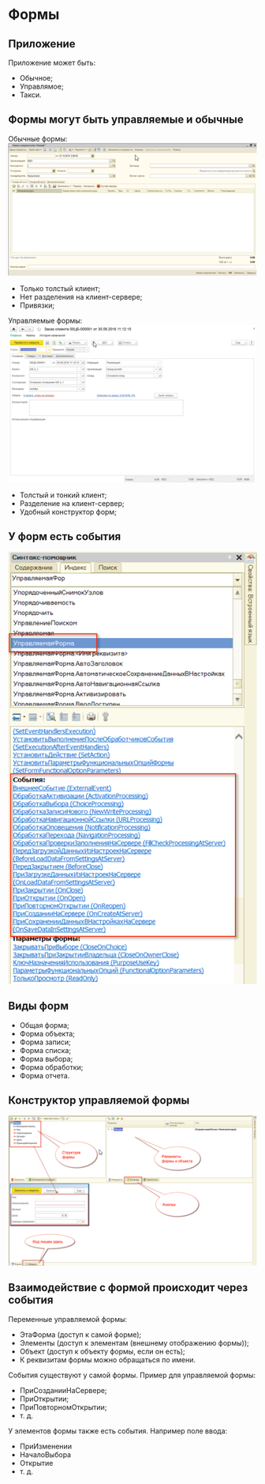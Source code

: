 # Формы #

## Приложение ##

Приложение может быть:

- Обычное;
- Управлямое;
- Такси.

## Формы могут быть управляемые и обычные ##

Обычные формы:
![alt text](pic/zakaz2.png)

- Только толстый клиент;
- Нет разделения на клиент-сервере;
- Привязки;

Управляемые формы:
![alt text](pic/zakaz1.png)

- Толстый и тонкий клиент;
- Разделение на клиент-сервер;
- Удобный конструктор форм;

## У форм есть события ##

![alt text](pic/sob.png)

## Виды форм ##

- Общая форма;
- Форма объекта;
- Форма записи;
- Форма списка;
- Форма выбора;
- Форма обработки;
- Форма отчета.

## Конструктор управляемой формы ##

![alt text](pic/form.png)

## Взаимодействие с формой происходит через события ##

Переменные управляемой формы:

- ЭтаФорма (доступ к самой форме);
- Элементы (доступ к элементам (внешнему отображению формы));
- Объект (доступ к объекту формы, если он есть);
- К реквизитам формы можно обращаться по имени.

События существуют у самой формы. Пример для управляемой формы:

- ПриСозданииНаСервере;
- ПриОткрытии;
- ПриПовторномОткрытии;
- т. д.

У элементов формы также есть события. Например поле ввода:

- ПриИзменении
- НачалоВыбора
- Открытие
- т. д.